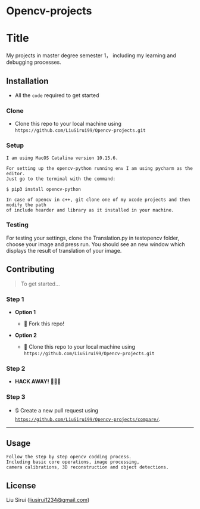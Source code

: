 # Opencv-projects


# Title

My projects in master degree semester 1， including my learning and debugging processes. 


## Installation
- All the `code` required to get started

### Clone

- Clone this repo to your local machine using `https://github.com/LiuSirui99/Opencv-projects.git`

### Setup

```
I am using MacOS Catalina version 10.15.6.

For setting up the opencv-python running env I am using pycharm as the editor. 
Just go to the terminal with the command: 

$ pip3 install opencv-python

In case of opencv in c++, git clone one of my xcode projects and then modify the path 
of include hearder and library as it installed in your machine.
```

### Testing

For testing your settings, clone the Translation.py in testopencv folder, 
choose your image and press run. 
You should see an new window which displays the result of 
translation of your image.



## Contributing

> To get started...

### Step 1

- **Option 1**
    - 🍴 Fork this repo!

- **Option 2**
    - 👯 Clone this repo to your local machine using `https://github.com/LiuSirui99/Opencv-projects.git`

### Step 2

- **HACK AWAY!** 🔨🔨🔨

### Step 3

- 🔃 Create a new pull request using <a href="https://github.com/LiuSirui99/Opencv-projects/compare/" target="_blank">`https://github.com/LiuSirui99/Opencv-projects/compare/`</a>.

---

## Usage

```
Follow the step by step opencv codding process. 
Including basic core operations, image processing, 
camera calibrations, 3D reconstruction and object detections.
```


## License

Liu Sirui (liusirui1234@gmail.com)
